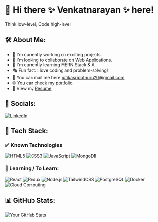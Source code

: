 # 👋 Hi there ✨ Venkatnarayan ✨ here! 

Think low-level, Code high-level

## 🛠 About Me:
- 🚀 I'm currently working on exciting projects.
- 🤝 I'm looking to collaborate on Web Applications.
- 🌱 I'm currently learning MERN Stack & AI.
- 🎭 Fun fact: I love coding and problem-solving!
- 📧 You can mail me here [rutikasripotnuru20@gmail.com](mailto:rutikasripotnuru20@gmail.com)
- 🌐 You can check my [portfolio](https://your-portfolio-link.com)
- 📄 View my [Resume](https://your-resume-link.com)

## 🔗 Socials:
[![LinkedIn](https://img.shields.io/badge/LinkedIn-0077B5?style=for-the-badge&logo=linkedin&logoColor=white)](https://www.linkedin.com/in/potnuru-rutikasri/)

## 🚀 Tech Stack:
### ✅ Known Technologies:
![HTML5](https://img.shields.io/badge/HTML5-E34F26?style=for-the-badge&logo=html5&logoColor=white)
![CSS3](https://img.shields.io/badge/CSS3-1572B6?style=for-the-badge&logo=css3&logoColor=white)
![JavaScript](https://img.shields.io/badge/JavaScript-F7DF1E?style=for-the-badge&logo=javascript&logoColor=black)
![MongoDB](https://img.shields.io/badge/MongoDB-47A248?style=for-the-badge&logo=mongodb&logoColor=white)

### 📖 Learning / To Learn:
![React](https://img.shields.io/badge/React-61DAFB?style=for-the-badge&logo=react&logoColor=black)
![Redux](https://img.shields.io/badge/Redux-764ABC?style=for-the-badge&logo=redux&logoColor=white)
![Node.js](https://img.shields.io/badge/Node.js-339933?style=for-the-badge&logo=node.js&logoColor=white)
![TailwindCSS](https://img.shields.io/badge/TailwindCSS-06B6D4?style=for-the-badge&logo=tailwindcss&logoColor=white)
![PostgreSQL](https://img.shields.io/badge/PostgreSQL-336791?style=for-the-badge&logo=postgresql&logoColor=white)
![Docker](https://img.shields.io/badge/Docker-2496ED?style=for-the-badge&logo=docker&logoColor=white)
![Cloud Computing](https://img.shields.io/badge/Cloud%20Computing-FF6F00?style=for-the-badge&logo=cloud&logoColor=white)

## 📊 GitHub Stats:
![Your GitHub Stats](https://github-readme-stats.vercel.app/api?username=your-github-username&show_icons=true&theme=radical)
